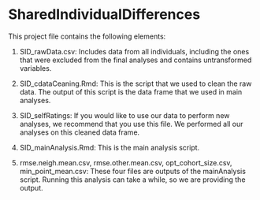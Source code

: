 # SharedIndividualDifferences

This project file contains the following elements:

1) SID_rawData.csv: Includes data from all individuals, including the ones that were excluded from the final analyses and contains untransformed variables. 

2) SID_cdataCeaning.Rmd: This is the script that we used to clean the raw data. The output of this script is the data frame that we used in main analyses. 

3) SID_selfRatings: If you would like to use our data to perform new analyses, we recommend that you use this file. We performed all our analyses on this cleaned data frame. 

4) SID_mainAnalysis.Rmd: This is the main analysis script.
   
5) rmse.neigh.mean.csv, rmse.other.mean.csv, opt_cohort_size.csv, min_point_mean.csv: These four files are outputs of the mainAnalysis script. Running this analysis can take a while, so we are providing the output.
